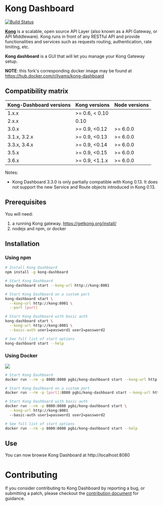 # Kong Dashboard

[![Build Status](https://travis-ci.org/PGBI/kong-dashboard.svg?branch=3.0)](https://travis-ci.org/PGBI/kong-dashboard)

[**Kong**](https://getkong.org/) is a scalable, open source API Layer (also known as a API Gateway, or API Middleware).
Kong runs in front of any RESTful API and provide functionalities
and services such as requests routing, authentication, rate limiting, etc.

**Kong dashboard** is a GUI that will let you manage your Kong Gateway setup.

**NOTE**: this fork's corresponding docker image may be found at https://hub.docker.com/r/ilyams/kong-dashboard

## Compatibility matrix

| Kong-Dashboard versions | Kong versions | Node versions |
|--------------|------------------------------|--------------|
| 1.x.x        | >= 0.6, < 0.10 |              |
| 2.x.x        | 0.10           |              |
| 3.0.x        | >= 0.9, <0.12  | >= 6.0.0     |
| 3.1.x, 3.2.x | >= 0.9, <0.13  | >= 6.0.0     |
| 3.3.x, 3.4.x | >= 0.9, <0.14  | >= 6.0.0     |
| 3.5.x        | >= 0.9, <0.15  | >= 6.0.0     |    
| 3.6.x        | >= 0.9, <1.1.x | >= 6.0.0     |    

Notes:
* Kong Dashboard 3.3.0 is only partially compatible with Kong 0.13. It does not support the new Service and Route
objects introduced in Kong 0.13.

## Prerequisites

You will need:

1. a running Kong gateway. https://getkong.org/install/
2. nodejs and npm, or docker

## Installation

### Using npm

```bash
# Install Kong Dashboard
npm install -g kong-dashboard

# Start Kong Dashboard
kong-dashboard start --kong-url http://kong:8001

# Start Kong Dashboard on a custom port
kong-dashboard start \
  --kong-url http://kong:8001 \
  --port [port]

# Start Kong Dashboard with basic auth
kong-dashboard start \
  --kong-url http://kong:8001 \
  --basic-auth user1=password1 user2=password2

# See full list of start options
kong-dashboard start --help
```

### Using Docker

[![](https://images.microbadger.com/badges/image/pgbi/kong-dashboard.svg)](https://microbadger.com/images/pgbi/kong-dashboard "Get your own image badge on microbadger.com")

```bash
# Start Kong Dashboard
docker run --rm -p 8080:8080 pgbi/kong-dashboard start --kong-url http://kong:8001

# Start Kong Dashboard on a custom port
docker run --rm -p [port]:8080 pgbi/kong-dashboard start --kong-url http://kong:8001

# Start Kong Dashboard with basic auth
docker run --rm -p 8080:8080 pgbi/kong-dashboard start \
  --kong-url http://kong:8001
  --basic-auth user1=password1 user2=password2

# See full list of start options
docker run --rm -p 8080:8080 pgbi/kong-dashboard start --help
```

## Use

You can now browse Kong Dashboard at http://localhost:8080

# Contributing

If you consider contributing to Kong Dashboard by reporting a bug, or submitting a patch, please checkout the
[contribution document](./CONTRIBUTING.md) for guidance.
